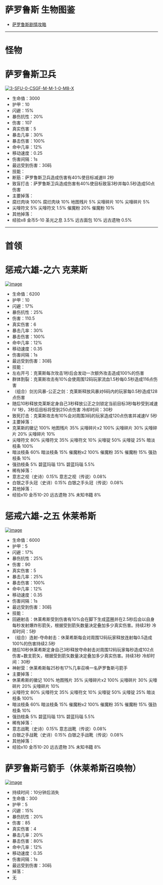 # 萨罗鲁斯 生物图鉴
* <a href="https://github.com/LeafletXD/Minecraft-Yuanchu-Server-Wiki/blob/main/Wiki/%E5%89%AF%E6%9C%AC/%E4%B8%BB%E7%BA%BF%E5%89%AF%E6%9C%AC/%E3%80%90%E4%BA%94%E6%9C%AC%E3%80%91%E8%90%A8%E7%BD%97%E9%B2%81%E6%96%AF.md">萨罗鲁斯剧情攻略<a/> 
---
# 怪物
# 萨罗鲁斯卫兵
<a href="https://ibb.co/YL809z3"><img src="https://i.ibb.co/YL809z3/3-SFU-0-CSGF-M-M-1-0-M8-X.png" alt="3-SFU-0-CSGF-M-M-1-0-M8-X" border="0"></a>
* 生命值：3000
* 护甲：10
* 闪避：15%
* 暴伤抗性：20%
* 伤害：107
* 真实伤害：5
* 暴击几率：30%
* 暴击伤害：100%
* 命中几率：12%
* 移动速度：0.25
* 伤害间隔：1s
* 最远受到伤害：30码
* 技能：
* 断筋：萨罗鲁斯卫兵造成伤害有40%使目标减速III 2秒
* 致盲打击：萨罗鲁斯卫兵造成伤害有40%使目标致盲3秒并每0.5秒造成50点伤害
* 主要掉落：
* 腐烂肉块 100% 腐烂肉块 10% 地图残片 5% 尖嚎碎片 10% 尖嚎碎片 5%
* 尖嚎符文 5% 尖嚎符文 1.5% 催魔粉 20% 催魔粉 10%
* 其他掉落：
* 经验x8 金币5-10 圣光之息 3.5% 远古面包 10% 远古遗物 0.5%
---
# 首领
# 惩戒六雄-之六 克莱斯
<a href="https://ibb.co/2MdXrfn"><img src="https://i.ibb.co/2MdXrfn/image.png" alt="image" border="0"></a>
* 生命值：6200
* 护甲：10
* 闪避：17%
* 暴伤抗性：25%
* 伤害：110.5
* 真实伤害：6
* 暴击几率：30%
* 暴击伤害：100%
* 命中几率：12%
* 移动速度：0.35
* 伤害间隔：1s
* 最远受到伤害：30码
* 技能：
* 左右开弓：克莱斯每次攻击1秒后会发动一次额外攻击造成100%的伤害
* 群体割裂：克莱斯攻击有10%会使周围12码玩家流血1.5秒每0.5秒造成116点伤害
* （组合）剑刃风暴-公正之剑：克莱斯释放风暴对6码内的玩家每0.5秒造成128点伤害
* 随后10秒释放克莱斯定身自己3秒释放公正之剑锁定当前目标3秒每秒受到减速IV 1秒，3秒后目标将受到250点伤害 冷却时间：30秒
* 致死打击：克莱斯攻击有10%会对周围3码的玩家造成120点伤害并减速IV 5秒
* 主要掉落：
* 克莱斯的徽记 100% 地图残片 35% 尖嚎碎片x2 100% 尖嚎碎片 30% 尖嚎碎片 20% 尖嚎碎片 10%
* 尖嚎符文 80% 尖嚎符文 35% 尖嚎符文 10% 尖嚎锭 50% 尖嚎锭 25% 暗淡枝条 100%  
* 暗淡枝条 60% 暗淡枝条 15% 催魔粉x2 100% 催魔粉 35% 催魔粉 15% 强劲枝条 10%
* 强劲枝条 5% 碧蓝玛瑙 13% 碧蓝玛瑙 5.5%
* 稀有掉落：
* 意志之视（史诗）0.15% 意志之视（传说）0.08%
* 白银之手头冠（史诗）0.15% 白银之手头冠（传说）0.08%
* 其他掉落：
* 经验x10 金币10-20 远古遗物 3% 未知书籍 8%
# 惩戒六雄-之五 休莱希斯
<a href="https://ibb.co/GkcXJyK"><img src="https://i.ibb.co/GkcXJyK/image.png" alt="image" border="0"></a>
* 生命值：6000
* 护甲：5
* 闪避：17%
* 暴伤抗性：25%
* 伤害：90
* 真实伤害：5
* 暴击几率：25%
* 暴击伤害：100%
* 命中几率：12%
* 移动速度：0.35
* 伤害间隔：1s
* 最远受到伤害：30码
* 技能：
* 回避射击：休莱希斯受到伤害有10%会在脚下生成蓝圈并在2.5秒后会以自身每秒发射爆炸形箭矢，根据受到箭矢数量决定叠加多少真实伤害。持续2秒 冷却时间：5秒
* （组合）连射-夺命射击：休莱希斯每会对周围12码玩家释放连射每0.5造成100%的伤害持续2.5秒
* 随后10秒休莱希斯定身自己3秒释放夺命射击对周围12码玩家每秒造成102点伤害+数支箭矢，根据受到箭矢数量决定叠加多少真实伤害。持续3秒 冷却时间：30秒
* 神射营：休莱希斯每25秒有17%几率召唤一名萨罗鲁斯弓箭手
* 主要掉落：
* 休莱希斯的徽记 100% 地图残片 35% 尖嚎碎片x2 100% 尖嚎碎片 30% 尖嚎碎片 20% 尖嚎碎片 10%
* 尖嚎符文 80% 尖嚎符文 35% 尖嚎符文 10% 尖嚎锭 50% 尖嚎锭 25% 暗淡枝条 100%  
* 暗淡枝条 60% 暗淡枝条 15% 催魔粉x2 100% 催魔粉 35% 催魔粉 15% 强劲枝条 10%
* 强劲枝条 5% 碧蓝玛瑙 13% 碧蓝玛瑙 5.5%
* 稀有掉落：
* 意志战靴（史诗）0.15% 意志战靴（传说）0.08%
* 白银之手战靴（史诗）0.15% 白银之手战靴（传说）0.08%
* 其他掉落：
* 经验x10 金币10-20 远古遗物 3% 未知书籍 8%
# 萨罗鲁斯弓箭手（休莱希斯召唤物）
<a href="https://ibb.co/1RGFnzT"><img src="https://i.ibb.co/1RGFnzT/image.png" alt="image" border="0"></a>
* 持续时间：10分钟后消失
* 生命值：300
* 护甲：5
* 闪避：15%
* 暴伤抗性：20%
* 伤害：85
* 真实伤害：4
* 暴击几率：20%
* 暴击伤害：80%
* 命中几率：12%
* 移动速度：0.35
* 伤害间隔：1s
* 最远受到伤害：30码
* 掉落：
* 无
